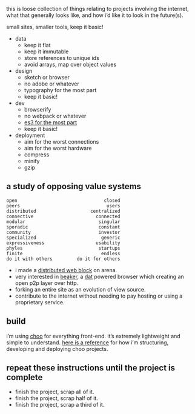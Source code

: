 this is loose collection of things relating to projects involving the internet, what that generally looks like, and how i’d like it to look in the future(s).

small sites, smaller tools, keep it basic!

- data
  - keep it flat
  - keep it immutable
  - store references to unique ids
  - avoid arrays, map over object values
- design
  - sketch or browser
  - no adobe or whatever
  - typography for the most part
  - keep it basic! 
- dev
  - browserify
  - no webpack or whatever
  - [es3 for the most part](https://github.com/yoshuawuyts/tiny-guide-to-non-fancy-node)
  - keep it basic!
- deployment
  - aim for the worst connections
  - aim for the worst hardware
  - compress
  - minify
  - gzip

## a study of opposing value systems

```
open                                closed
peers                                users
distributed                    centralized
connective                       connected
modular                           singular
sporadic                          constant
community                         investor
specialized                        generic
expressiveness                   usability
phyles                            startups
finite                             endless
do it with others         do it for others
```

- i made a [distributed web block](https://www.are.na/jon-kyle-mohr/distributed-web) on arena.
- very interested in [beaker](https://beakerbrowser.com/), a [dat](https://datproject.org/) powered browser which creating an open p2p layer over http.
- forking an entire site as an evolution of view source.
- contribute to the internet without needing to pay hosting or using a proprietary service.

## build

i’m using [choo](https://github.com/yoshuawuyts/choo) for everything front-end. it’s extremely lightweight and simple to understand. [here is a reference](https://github.com/jondashkyle/project-starterkit) for how i’m structuring, developing and deploying choo projects.

## repeat these instructions until the project is complete

- finish the project, scrap all of it.
- finish the project, scrap half of it.
- finish the project, scrap a third of it.